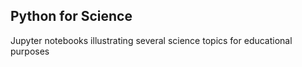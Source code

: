 ## Python for Science
Jupyter notebooks illustrating several science topics for educational purposes

